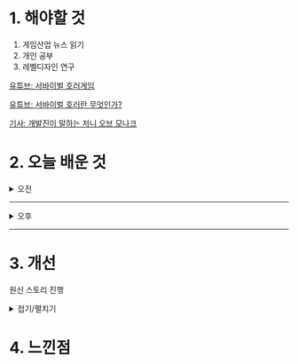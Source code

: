 
# 1. 해야할 것

1. 게임산업 뉴스 읽기 
2. 개인 공부  
3. 레벨디자인 연구

[유튜브: 서바이벌 호러게임](https://www.youtube.com/watch?v=fVJq_T20S3M)

[유튜브: 서바이벌 호러란 무엇인가?](https://www.youtube.com/watch?v=zNYkj4shgzg)

[기사: 개발진이 말하는 저니 오브 모나크](https://www.inven.co.kr/webzine/news/?news=301505)


# 2. 오늘 배운 것

<details>
<summary>오전</summary>

## 오늘의 뉴스
### 개발진이 말하는 저니 오브 모나크
![image](https://github.com/user-attachments/assets/b8db4616-1050-4d50-aa64-1f5e533698fe)
```
이름만 바뀐 리니지라이크 게임이 아닌가?
특별한 차별점이 있었다면, 컨텐츠가 있다면 이 게임을 하고 싶지 않을까?
게임을 하고 싶다라는 감정을 만들게 하려면 어떻게 해야할까?
```
</details>

****

<details>
<summary>오후</summary>


</details>

****


# 3. 개선
원신 스토리 진행

<details>
<summary>접기/펼치기</summary>

## 바다속 마왕의 궁전
![image](https://github.com/user-attachments/assets/00f1c0d0-6dc8-4ab5-8dc7-c8f9eeebbc3a)

![image](https://github.com/user-attachments/assets/3ff0e0e9-43e2-4e83-a7ee-efcfe341fb39)

![image](https://github.com/user-attachments/assets/d5e45ebe-1f04-43a8-b7a7-e3c8992f1933)

![image](https://github.com/user-attachments/assets/0ceb74b0-715a-4c4e-bae0-92736b153834)

![image](https://github.com/user-attachments/assets/f178fd06-5dfc-4e37-aeb3-1d359c292429)

![image](https://github.com/user-attachments/assets/eda01652-aa30-4f92-affa-a03be08f6cb4)

![image](https://github.com/user-attachments/assets/cca2410d-a5c8-4553-a882-c9e28783f3e5)

![image](https://github.com/user-attachments/assets/e127aaa3-7239-4ca8-8ce6-1147c67b8d62)

![image](https://github.com/user-attachments/assets/69b4723e-c972-41d5-8474-799eb52b4c67)
```
워프포탈을 이용해서 동선을 유도하고 다음 구역을 노출하여 탐험하게 유도했다.
```
![image](https://github.com/user-attachments/assets/3285f1fb-e2c9-4545-8c16-c009758cd493)

![image](https://github.com/user-attachments/assets/93b0f70d-3272-4e6b-b634-d2c9f77a4e9f)
```
기믹을 이용하여 레벨을 돌아다니게 유도해서 레벨 전체 구조를 인식하게 도와준다.
```
![image](https://github.com/user-attachments/assets/95fcd9a4-1852-4274-8e06-47354029672b)

![image](https://github.com/user-attachments/assets/5ebe218c-37d5-4682-8797-0fa5003aec46)

![image](https://github.com/user-attachments/assets/beb6b66a-bbf1-4424-949c-11b8ecdf003a)
```
가장 안좋은 방법이라고 생각하지만 긴 스토리에서 의문점이 남는 점을 확인할 수 있게 도와주어
궁금했던 점을 한번더 확인할 수 있다.
```
![image](https://github.com/user-attachments/assets/434fa39e-afc1-471a-9362-72797f4e8485)
```
몬스터 처치 후 보스룸으로 가는 길
```
![image](https://github.com/user-attachments/assets/b3ff23ac-a260-4e0a-8c9e-9902ed0b0fad)

![image](https://github.com/user-attachments/assets/f735aeba-6def-41b7-b551-93448de87917)

![image](https://github.com/user-attachments/assets/0f8f5d59-c61d-4871-bcb5-0d6b62ee0acc)

![image](https://github.com/user-attachments/assets/1f9c9114-3666-484e-a77a-afd6b70a044c)
```
3개의 봉인 기둥 중 하나
```
![image](https://github.com/user-attachments/assets/26624c17-d3ed-40f3-b882-a8b457d3b4b5)

![image](https://github.com/user-attachments/assets/58f53020-997a-4161-a2fe-b6fa7907017e)

![image](https://github.com/user-attachments/assets/8e411a01-6e32-4011-93b2-32f70478380a)

</details>



# 4. 느낀점


